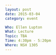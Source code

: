 ```yaml
---
layout: post
date: 2015-03-04
category: event

Who: Ellen Lupton
What: Lecture
Topic: TBA
Time: 4:30pm - 5:20pm
Where: NSH 1305
---
```

